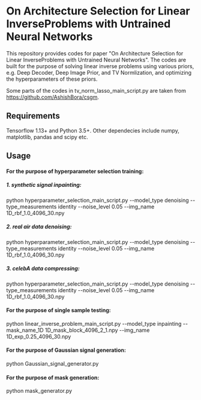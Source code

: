 # On Architecture Selection for Linear InverseProblems with Untrained Neural Networks

This repository provides codes for paper "On Architecture Selection for Linear InverseProblems with Untrained Neural Networks". The codes are built for the purpose of solving linear inverse problems using various priors, e.g. Deep Decoder, Deep Image Prior, and TV Normlization, and optimizing the hyperparameters of these priors. 

Some parts of the codes in tv_norm_lasso_main_script.py are taken from https://github.com/AshishBora/csgm.

## Requirements
Tensorflow 1.13+ and Python 3.5+. Other dependecies include numpy, matplotlib, pandas and scipy etc.

## Usage
#### For the purpose of hyperparameter selection training:

##### 1. synthetic signal inpainting: 
python hyperparameter_selection_main_script.py --model_type denoising --type_measurements identity --noise_level 0.05 --img_name 1D_rbf_1.0_4096_30.npy

##### 2. real air data denoising: 
python hyperparameter_selection_main_script.py --model_type denoising --type_measurements identity --noise_level 0.05 --img_name 1D_rbf_1.0_4096_30.npy

##### 3. celebA data compressing: 
python hyperparameter_selection_main_script.py --model_type denoising --type_measurements identity --noise_level 0.05 --img_name 1D_rbf_1.0_4096_30.npy


#### For the purpose of single sample testing:

python linear_inverse_problem_main_script.py --model_type inpainting --mask_name_1D 1D_mask_block_4096_2_1.npy --img_name 1D_exp_0.25_4096_30.npy


#### For the purpose of Gaussian signal generation:

python Gaussian_signal_generator.py


#### For the purpose of mask generation:

python mask_generator.py


